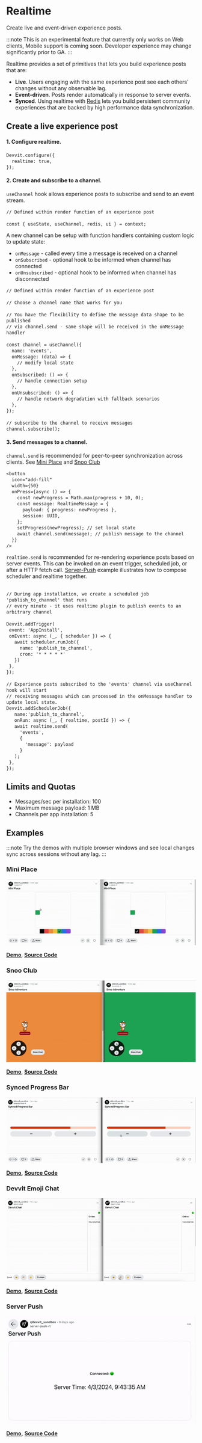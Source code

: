 # Realtime

Create live and event-driven experience posts.

:::note
This is an experimental feature that currently only works on Web clients, Mobile support is coming soon. Developer experience may change significantly prior to GA.
:::

Realtime provides a set of primitives that lets you build experience posts that are:

- **Live**. Users engaging with the same experience post see each others’ changes without any observable lag.
- **Event-driven**. Posts render automatically in response to server events.
- **Synced**. Using realtime with [Redis](/docs/capabilities/redis.md) lets you build persistent community experiences that are backed by high performance data synchronization.

## Create a live experience post

#### 1. Configure realtime.

```tsx
Devvit.configure({
  realtime: true,
});
```

#### 2. Create and subscribe to a channel.

`useChannel` hook allows experience posts to subscribe and send to an event stream.

```tsx
// Defined within render function of an experience post

const { useState, useChannel, redis, ui } = context;
```

A new channel can be setup with function handlers containing custom logic to update state:

- `onMessage` - called every time a message is received on a channel
- `onSubscribed` - optional hook to be informed when channel has connected
- `onUnsubscribed` - optional hook to be informed when channel has disconnected

```tsx
// Defined within render function of an experience post

// Choose a channel name that works for you

// You have the flexibility to define the message data shape to be published
// via channel.send - same shape will be received in the onMessage handler

const channel = useChannel({
  name: 'events',
  onMessage: (data) => {
    // modify local state
  },
  onSubscribed: () => {
    // handle connection setup
  },
  onUnsubscribed: () => {
    // handle network degradation with fallback scenarios
  },
});

// subscribe to the channel to receive messages
channel.subscribe();
```

#### 3. Send messages to a channel.

`channel.send` is recommended for peer-to-peer synchronization across clients. See [Mini Place](#mini-place) and [Snoo Club](#snoo-club)

```tsx
<button
  icon="add-fill"
  width={50}
  onPress={async () => {
    const newProgress = Math.max(progress + 10, 0);
    const message: RealtimeMessage = {
      payload: { progress: newProgress },
      session: UUID,
    };
    setProgress(newProgress); // set local state
    await channel.send(message); // publish message to the channel
  }}
/>
```

`realtime.send` is recommended for re-rendering experience posts based on server events. This can be invoked on an event trigger, scheduled job, or after a HTTP fetch call. [Server-Push](#server-push) example illustrates how to compose scheduler and realtime together.

```tsx

// During app installation, we create a scheduled job 'publish_to_channel' that runs
// every minute - it uses realtime plugin to publish events to an arbitrary channel

Devvit.addTrigger(
 event: 'AppInstall',
 onEvent: async (_, { scheduler }) => {
   await scheduler.runJob({
     name: 'publish_to_channel',
     cron: '* * * * *'
   })
 },
});

// Experience posts subscribed to the 'events' channel via useChannel hook will start
// receiving messages which can processed in the onMessage handler to update local state.
Devvit.addSchedulerJob({
   name:'publish_to_channel',
   onRun: async (_, { realtime, postId }) => {
   await realtime.send(
     'events',
     {
       'message': payload
     }
   );
 },
});
```

## Limits and Quotas

- Messages/sec per installation: 100
- Maximum message payload: 1 MB
- Channels per app installation: 5

## Examples

:::note
Try the demos with multiple browser windows and see local changes sync across sessions without any lag.
:::

### Mini Place

![mini_place_high](../assets/realtime/mini_place_high.gif)

**[Demo](https://sh.reddit.com/r/devvit_sandbox/comments/1bumd7e/mini_place/)**,
**[Source Code](https://github.com/reddit/devvit/tree/main/packages/apps/mini-place)**

### Snoo Club

![snoo_club](../assets/realtime/snoo_club.gif)

**[Demo](https://sh.reddit.com/r/devvit_sandbox/comments/1bunpzv/interactive_snooclub/)**,
**[Source Code](https://github.com/reddit/devvit/tree/main/packages/apps/snooclub)**

### Synced Progress Bar

![synced_progress_bar](../assets/realtime/synced_progress_bar.gif)

**[Demo](https://sh.reddit.com/r/devvit_sandbox/comments/1b3ccp9/synced_progress_bar/),**
**[Source Code](https://github.com/reddit/devvit/tree/main/packages/apps/synced-progress-bar)**

### Devvit Emoji Chat

![devvit_emoji_chat](../assets/realtime/devvit_emoji_chat.gif)

**[Demo](https://sh.reddit.com/r/devvit_sandbox/comments/1bvf6if/emoji_chat/),**
**[Source Code](https://github.com/reddit/devvit/tree/main/packages/apps/devvit-emoji-chat)**

### Server Push

![server_push](../assets/realtime/server_push.gif)

**[Demo](https://sh.reddit.com/r/devvit_sandbox/comments/1bnnc60/server_push/),**
**[Source Code](https://github.com/reddit/devvit/tree/main/packages/apps/server-push)**
